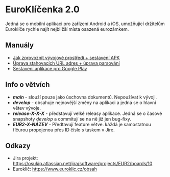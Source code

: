 # EuroKlíčenka 2.0

Jedná se o mobilní aplikaci pro zařízení Android a iOS, umožňující držitelům Euroklíče rychle najít nejbližší místa osazená eurozámkem.

## Manuály

- [Jak zprovoznit vývojové prostředí + sestavení APK](https://github.com/ondrej66/RPR1/blob/main/Manu%C3%A1ly/Project%20Setup%20Guide.md)
- [Úprava stahovacích URL adres + úprava parsování](https://github.com/ondrej66/RPR1/blob/main/Manu%C3%A1ly/Project%20Adjustments%20Guide.md)
- [Sestavení aplikace pro Google Play](https://github.com/ondrej66/RPR1/blob/main/Manu%C3%A1ly/App%20Build%20Guide.md)

## Info o větvích

- ***main*** - slouží pouze jako úschovna dokumentů. Nepoužívat k vývoji.
- ***develop*** - obsahuje nejnovější změny na aplikaci a jedná se o hlavní větev vývoje.
- ***release-X-X-X*** - představují velké releasy aplikace. Jedná se o časové snapshoty *develop* a commitují se na ně již  jen bug-fixy.
- ***EUR2-X-NÁZEV*** - Předtavují feature větve. káždá je samostatnou fíčurou propojenou přes ID číslo s taskem v Jire.

## Odkazy

- Jira projekt: <https://osukip.atlassian.net/jira/software/projects/EUR2/boards/10>
- Euroklíč: <https://www.euroklic.cz/obsah>
